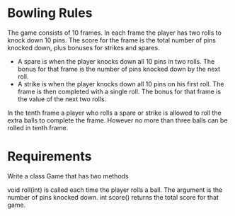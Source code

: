 # Bowling Rules
The game consists of 10 frames. In each frame the player has two rolls to knock down 10 pins. The score for the frame is the total number of pins knocked down, plus bonuses for strikes and spares.

- A spare is when the player knocks down all 10 pins in two rolls. The bonus for that frame is the number of pins knocked down by the next roll.
- A strike is when the player knocks down all 10 pins on his first roll. The frame is then completed with a single roll. The bonus for that frame is the value of the next two rolls.

In the tenth frame a player who rolls a spare or strike is allowed to roll the extra balls to complete the frame. However no more than three balls can be rolled in tenth frame.

# Requirements
Write a class Game that has two methods

void roll(int) is called each time the player rolls a ball. The argument is the number of pins knocked down.
int score() returns the total score for that game.
